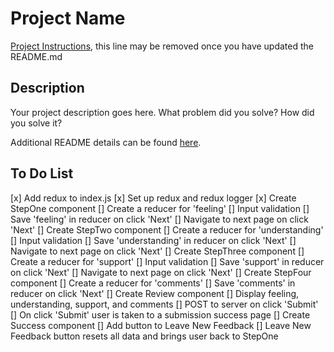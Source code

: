 # Project Name

[Project Instructions](./INSTRUCTIONS.md), this line may be removed once you have updated the README.md

## Description

Your project description goes here. What problem did you solve? How did you solve it?

Additional README details can be found [here](https://github.com/PrimeAcademy/readme-template/blob/master/README.md).


## To Do List

[x] Add redux to index.js
[x] Set up redux and redux logger
[x] Create StepOne component
    [] Create a reducer for 'feeling'
    [] Input validation
    [] Save 'feeling' in reducer on click 'Next'
    [] Navigate to next page on click 'Next'
[] Create StepTwo component
    [] Create a reducer for 'understanding'
    [] Input validation
    [] Save 'understanding' in reducer on click 'Next'
    [] Navigate to next page on click 'Next'
[] Create StepThree component
    [] Create a reducer for 'support'
    [] Input validation
    [] Save 'support' in reducer on click 'Next'
    [] Navigate to next page on click 'Next'
[] Create StepFour component
    [] Create a reducer for 'comments'
    [] Save 'comments' in reducer on click 'Next'
[] Create Review component
    [] Display feeling, understanding, support, and comments
    [] POST to server on click 'Submit'
    [] On click 'Submit' user is taken to a submission success page
[] Create Success component
    [] Add button to Leave New Feedback
    [] Leave New Feedback button resets all data and brings user back to StepOne